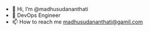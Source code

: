 - 👋 Hi, I’m @madhusudananthati
- 👀 DevOps Engineer
- 📫 How to reach me madhusudananthati@gamil.com

<!---
madhusudananthati/madhusudananthati is a ✨ special ✨ repository because its `README.md` (this file) appears on your GitHub profile.
You can click the Preview link to take a look at your changes.
--->
